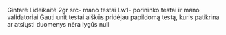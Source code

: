Gintarė Lideikaitė 2gr
src- mano testai
Lw1- porininko testai ir mano validatoriai
Gauti unit testai aiškūs
pridėjau papildomą testą, kuris patikrina ar atsiųsti duomenys nėra lygūs null
